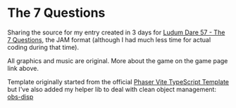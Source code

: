 # The 7 Questions

Sharing the source for my entry created in 3 days for [Ludum Dare 57 - The 7 Questions](https://ldjam.com/events/ludum-dare/57/the-7-questions), the JAM format (although I had much less time for actual coding during that time).

All graphics and music are original. More about the game on the game page link above.

Template originally started from the official [Phaser Vite TypeScript Template](https://github.com/phaserjs/template-vite-ts)
but I've also added my helper lib to deal with clean object management: [obs-disp](https://github.com/AweSkyBear/obs-disp)